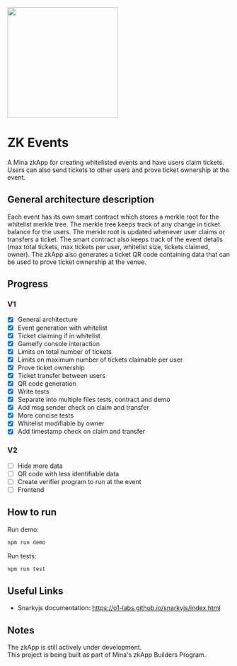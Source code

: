 <img src="https://i.imgur.com/Y9xd6Mq.png" width="250">

# ZK Events

A Mina zkApp for creating whitelisted events and have users claim tickets. Users can also send tickets to other users and prove ticket ownership at the event.

## General architecture description

Each event has its own smart contract which stores a merkle root for the whitelist merkle tree. The merkle tree keeps track of any change in ticket balance for the users. The merkle root is updated whenever user claims or transfers a ticket. The smart contract also keeps track of the event details (max total tickets, max tickets per user, whitelist size, tickets claimed, owner).
The zkApp also generates a ticket QR code containing data that can be used to prove ticket ownership at the venue.

## Progress

### V1

- [x] General architecture
- [x] Event generation with whitelist
- [x] Ticket claiming if in whitelist
- [x] Gameify console interaction
- [x] Limits on total number of tickets
- [x] Limits on maximum number of tickets claimable per user
- [x] Prove ticket ownership
- [x] Ticket transfer between users
- [x] QR code generation
- [x] Write tests
- [x] Separate into multiple files tests, contract and demo
- [x] Add msg.sender check on claim and transfer
- [x] More concise tests
- [x] Whitelist modifiable by owner
- [x] Add timestamp check on claim and transfer

### V2

- [ ] Hide more data
- [ ] QR code with less identifiable data
- [ ] Create verifier program to run at the event
- [ ] Frontend

## How to run

Run demo:

```sh
npm run demo
```

Run tests:

```sh
npm run test
```

## Useful Links

- Snarkyjs documentation: https://o1-labs.github.io/snarkyjs/index.html

## Notes

The zkApp is still actively under development.  
This project is being built as part of Mina's zkApp Builders Program.
